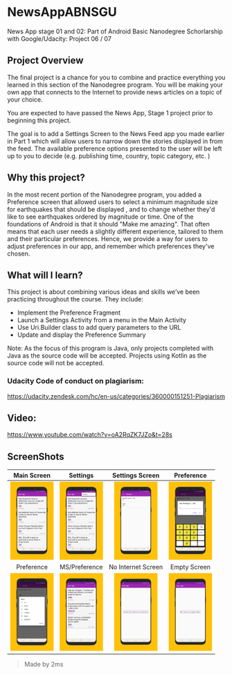 # NewsAppABNSGU
News App stage 01 and 02: Part of Android Basic Nanodegree Schorlarship with Google/Udacity: Project 06 / 07

## Project Overview
The final project is a chance for you to combine and practice everything you learned in this section of the Nanodegree program. You will be making your own app that connects to the Internet to provide news articles on a topic of your choice.

You are expected to have passed the News App, Stage 1 project prior to beginning this project.

The goal is to add a Settings Screen to the News Feed app you made earlier in Part 1 which will allow users to narrow down the stories displayed in from the feed. The available preference options presented to the user will be left up to you to decide (e.g. publishing time, country, topic category, etc. )

## Why this project?
In the most recent portion of the Nanodegree program, you added a Preference screen that allowed users to select a minimum magnitude size for earthquakes that should be displayed , and to change whether they'd like to see earthquakes ordered by magnitude or time. One of the foundations of Android is that it should "Make me amazing". That often means that each user needs a slightly different experience, tailored to them and their particular preferences. Hence, we provide a way for users to adjust preferences in our app, and remember which preferences they've chosen.

## What will I learn?
This project is about combining various ideas and skills we’ve been practicing throughout the course. They include:

* Implement the Preference Fragment
* Launch a Settings Activity from a menu in the Main Activity
* Use Uri.Builder class to add query parameters to the URL
* Update and display the Preference Summary

Note: As the focus of this program is Java, only projects completed with Java as the source code will be accepted. Projects using Kotlin as the source code will not be accepted.

### Udacity Code of conduct on plagiarism:
https://udacity.zendesk.com/hc/en-us/categories/360000151251-Plagiarism

## Video:
https://www.youtube.com/watch?v=oA2RqZK7JZo&t=28s

## ScreenShots
Main Screen | Settings | Settings Screen | Preference
:---------: | :------: | :-------------: | :--------: 
<img src="images_na/na1.png" width="100"> | <img src="images_na/na2.png" width="100"> | <img src="images_na/na3.png" width="100"> | <img src="images_na/na4.png" width="100"> | 
Preference | MS/Preference | No Internet Screen | Empty Screen
<img src="images_na/na5.png" width="100"> | <img src="images_na/na6.png" width="100"> | <img src="images_na/na7.png" width="100"> | <img src="images_na/na8.png" width="100"> 

> Made by 2ms
